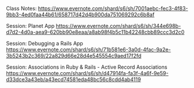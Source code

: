 Class Notes:
https://www.evernote.com/shard/s6/sh/7001aebc-fec3-4f83-9bb3-4ed0faa44b61/658717d42d4b900da751069292c6b8af

Session: Planet App
https://www.evernote.com/shard/s6/sh/344e698b-d7d2-4d0a-aea9-620bb90e8eaa/a8ab98f4b5c11b42248cbb89ccc3d2c0

Session: Debugging a Rails App
https://www.evernote.com/shard/s6/sh/71b581e6-3a0d-4fac-9a2e-3b5243b2c369/22a829d66e28d4e545554c9aed17f2fd

Session: Associations in Ruby & Rails - Active Record Associations
https://www.evernote.com/shard/s6/sh/d47914fa-fa3f-4a6f-9e59-d33dce3a43eb/a43ecd74581eda48bc56c8cdd4ab4119